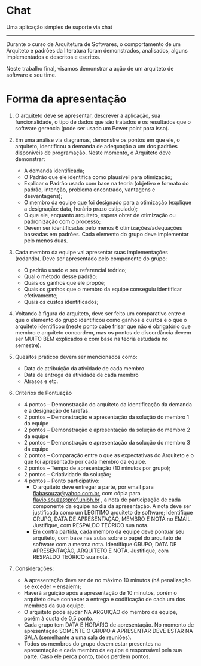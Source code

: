 # Chat
Uma aplicação simples de suporte via chat

---

Durante o curso de Arquitetura de Softwares, o comportamento de um Arquiteto e padrões da literatura foram demonstrados, analisados, alguns implementados e descritos e escritos.

Neste trabalho final, visamos demonstrar a ação de um arquiteto de software e seu time.

# Forma da apresentação
1. O arquiteto deve se apresentar, descrever a aplicação, sua funcionalidade, o tipo de dados que são tratados e os resultados que o software gerencia (pode ser usado um Power point para isso).

2. Em uma análise via diagramas, demonstre os pontos em que ele, o arquiteto, identificou a demanda de adequação a um dos padrões disponíveis de programação. Neste momento, o Arquiteto deve demonstrar:
    * A demanda identificada;
    * O Padrão que ele identifica como plausível para otimização;
    * Explicar o Padrão usado com base na teoria (objetivo e formato do padrão, intenção, problema encontrado, vantagens e desvantagens);
    * O membro da equipe que foi designado para a otimização (explique a designação: data, horário prazo estipulado);
    * O que ele, enquanto arquiteto, espera obter de otimização ou padronização com o processo;
    * Devem ser identificadas pelo menos 6 otimizações/adequações baseadas em padrões. Cada elemento do grupo deve implementar pelo menos duas.
    
3. Cada membro da equipe vai apresentar suas implementações (rodando). Deve ser apresentado pelo componente do grupo:
    * O padrão usado e seu referencial teórico;
    * Qual o método desse padrão;
    * Quais os ganhos que ele propõe;
    * Quais os ganhos que o membro da equipe conseguiu identificar efetivamente;
    * Quais os custos identificados;
4. Voltando à figura do arquiteto, deve ser feito um comparativo entre o que o elemento do grupo identificou como ganhos e custos e o que o arquiteto identificou (neste ponto cabe frisar que não é obrigatório que membro e arquiteto concordem, mas os pontos de discordância devem ser MUITO BEM explicados e com base na teoria estudada no semestre).

5. Quesitos práticos devem ser mencionados como:
    * Data de atribuição da atividade de cada membro
    * Data de entrega da atividade de cada membro
    * Atrasos e etc.

6. Critérios de Pontuação
    * 4 pontos – Demonstração do arquiteto da identificação da demanda e a designação de tarefas.
    * 2 pontos – Demonstração e apresentação da solução do membro 1 da equipe
    * 2 pontos – Demonstração e apresentação da solução do membro 2 da equipe
    * 2 pontos – Demonstração e apresentação da solução do membro 3 da equipe
    * 2 pontos – Comparação entre o que as expectativas do Arquiteto e o que foi apresentado por cada membro da equipe.
    * 2 pontos – Tempo de apresentação (10 minutos por grupo);
    * 2 pontos – Criatividade da solução;
    * 4 pontos – Ponto participativo:
        * O arquiteto deve entregar a parte, por email para flabasouza@yahoo.com.br, com cópia para flavio.souza@prof.unibh.br , a nota de participação de cada componente da equipe no dia da apresentação. A nota deve ser justificada como um LEGITIMO arquiteto de software; Identifique GRUPO, DATA DE APRESENTAÇÃO, MEMBRO E NOTA no EMAIL. Justifique, com RESPALDO TEÓRICO sua nota.
        * Em contra partida, cada membro da equipe deve pontuar seu arquiteto, com base nas aulas sobre o papel do arquiteto de software com a mesma nota. Identifique GRUPO, DATA DE APRESENTAÇÃO, ARQUITETO E NOTA. Justifique, com RESPALDO TEÓRICO sua nota.

7. Considerações:
    * A apresentação deve ser de no máximo 10 minutos (há penalização se exceder – ensaiem);
    * Haverá arguição após a apresentação de 10 minutos, porém o arquiteto deve conhecer a entrega e codificação de cada um dos membros da sua equipe.
    * O arquiteto pode ajudar NA ARGUIÇÃO do membro da equipe, porém à custa de 0,5 ponto.
    * Cada grupo tem DATA E HORÁRIO de apresentação. No momento de apresentação SOMENTE O GRUPO A APRESENTAR DEVE ESTAR NA SALA (semelhante a uma sala de reuniões).
    * Todos os membros do grupo devem estar presentes na apresentação e cada membro da equipe é responsável pela sua parte. Caso ele perca ponto, todos perdem pontos.
